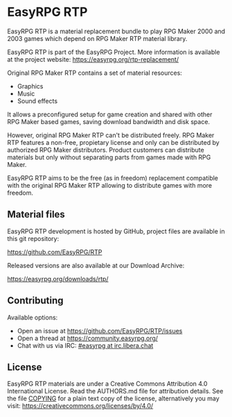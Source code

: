 # EasyRPG RTP

EasyRPG RTP is a material replacement bundle to play RPG Maker 2000 and
2003 games which depend on RPG Maker RTP material library.

EasyRPG RTP is part of the EasyRPG Project. More information is
available at the project website: https://easyrpg.org/rtp-replacement/

Original RPG Maker RTP contains a set of material resources:
* Graphics
* Music
* Sound effects

It allows a preconfigured setup for game creation and shared with other
RPG Maker based games, saving download bandwidth and disk space.

However, original RPG Maker RTP can't be distributed freely. RPG Maker
RTP features a non-free, propietary license and only can be
distributed by authorized RPG Maker distributors. Product customers can
distribute materials but only without separating parts from games made
with RPG Maker.

EasyRPG RTP aims to be the free (as in freedom) replacement compatible
with the original RPG Maker RTP allowing to distribute games with more
freedom.


## Material files

EasyRPG RTP development is hosted by GitHub, project files are available
in this git repository:

https://github.com/EasyRPG/RTP

Released versions are also available at our Download Archive:

https://easyrpg.org/downloads/rtp/


## Contributing

Available options:

* Open an issue at https://github.com/EasyRPG/RTP/issues
* Open a thread at https://community.easyrpg.org/
* Chat with us via IRC: [#easyrpg at irc.libera.chat]


## License

EasyRPG RTP materials are under a Creative Commons Attribution 4.0
International License. Read the AUTHORS.md file for attribution details.
See the file [COPYING] for a plain text copy of the license, alternatively
you may visit: https://creativecommons.org/licenses/by/4.0/

[#easyrpg at irc.libera.chat]: https://kiwiirc.com/nextclient/#ircs://irc.libera.chat/#easyrpg?nick=rpgguest??
[COPYING]: COPYING
